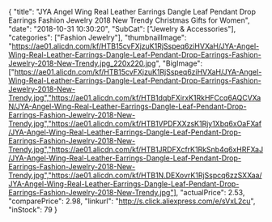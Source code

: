 {
	"title": "JYA Angel Wing Real Leather Earrings Dangle Leaf Pendant Drop Earrings Fashion Jewelry 2018 New Trendy Christmas Gifts for Women",
	"date": "2018-10-31 10:30:20",
	"SubCat": ["Jewelry & Accessories"],
	"categories": ["Fashion Jewelry"],
	"thumbnailImage": "https://ae01.alicdn.com/kf/HTB15cvFXjzuK1RjSspeq6ziHVXaH/JYA-Angel-Wing-Real-Leather-Earrings-Dangle-Leaf-Pendant-Drop-Earrings-Fashion-Jewelry-2018-New-Trendy.jpg_220x220.jpg",
	"BigImage": ["https://ae01.alicdn.com/kf/HTB15cvFXjzuK1RjSspeq6ziHVXaH/JYA-Angel-Wing-Real-Leather-Earrings-Dangle-Leaf-Pendant-Drop-Earrings-Fashion-Jewelry-2018-New-Trendy.jpg","https://ae01.alicdn.com/kf/HTB1dqbFXirxK1RkHFCcq6AQCVXaN/JYA-Angel-Wing-Real-Leather-Earrings-Dangle-Leaf-Pendant-Drop-Earrings-Fashion-Jewelry-2018-New-Trendy.jpg","https://ae01.alicdn.com/kf/HTB1VPDFXXzsK1Rjy1Xbq6xOaFXaf/JYA-Angel-Wing-Real-Leather-Earrings-Dangle-Leaf-Pendant-Drop-Earrings-Fashion-Jewelry-2018-New-Trendy.jpg","https://ae01.alicdn.com/kf/HTB1JRDFXcfrK1RkSnb4q6xHRFXaJ/JYA-Angel-Wing-Real-Leather-Earrings-Dangle-Leaf-Pendant-Drop-Earrings-Fashion-Jewelry-2018-New-Trendy.jpg","https://ae01.alicdn.com/kf/HTB1N.DEXovrK1RjSspcq6zzSXXaa/JYA-Angel-Wing-Real-Leather-Earrings-Dangle-Leaf-Pendant-Drop-Earrings-Fashion-Jewelry-2018-New-Trendy.jpg"],
	"actualPrice": 2.53,
	"comparePrice": 2.98,
	"linkurl": "http://s.click.aliexpress.com/e/sVxL2cu",
	"inStock": 79
}
